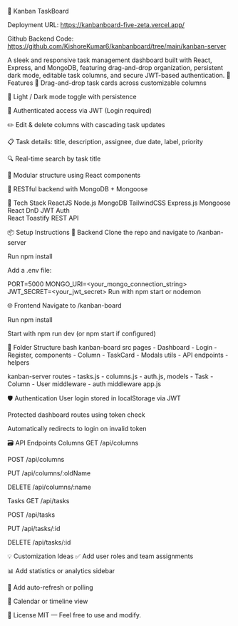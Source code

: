 🧭 Kanban TaskBoard 

Deployment URL: https://kanbanboard-five-zeta.vercel.app/

Github Backend Code: https://github.com/KishoreKumar6/kanbanboard/tree/main/kanban-server

A sleek and responsive task management dashboard built with React, Express, and MongoDB, featuring drag-and-drop organization, persistent dark mode, editable task columns, and secure JWT-based authentication.
🚀 Features
🎯 Drag-and-drop task cards across customizable columns

🌙 Light / Dark mode toggle with persistence

🔐 Authenticated access via JWT (Login required)

✏️ Edit & delete columns with cascading task updates

📋 Task details: title, description, assignee, due date, label, priority

🔍 Real-time search by task title

🧱 Modular structure using React components

🍃 RESTful backend with MongoDB + Mongoose

🧱 Tech Stack
ReactJS	Node.js	MongoDB
TailwindCSS	Express.js	Mongoose
React DnD	JWT Auth	
React Toastify	REST API	

📦 Setup Instructions
🔧 Backend
Clone the repo and navigate to /kanban-server

Run npm install

Add a .env file:

PORT=5000
MONGO_URI=<your_mongo_connection_string>
JWT_SECRET=<your_jwt_secret>
Run with npm start or nodemon

🌐 Frontend
Navigate to /kanban-board

Run npm install

Start with npm run dev (or npm start if configured)

📁 Folder Structure
bash
kanban-board src pages - Dashboard - Login - Register, components - Column - TaskCard - Modals utils - API endpoints - helpers

kanban-server routes - tasks.js - columns.js - auth.js, models - Task - Column - User middleware - auth middleware app.js

🛡️ Authentication
User login stored in localStorage via JWT

Protected dashboard routes using token check

Automatically redirects to login on invalid token

🗃️ API Endpoints
Columns
GET /api/columns

POST /api/columns

PUT /api/columns/:oldName

DELETE /api/columns/:name

Tasks
GET /api/tasks

POST /api/tasks

PUT /api/tasks/:id

DELETE /api/tasks/:id

💡 Customization Ideas
✅ Add user roles and team assignments

📊 Add statistics or analytics sidebar

🔄 Add auto-refresh or polling

📅 Calendar or timeline view

📝 License
MIT — Feel free to use and modify.
